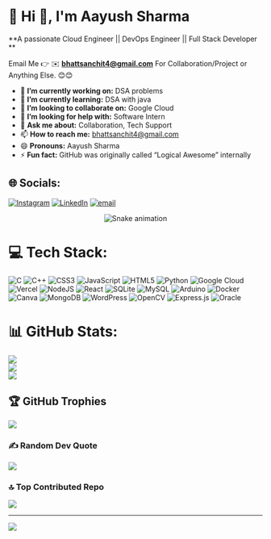 # 💫 Hi 👋, I'm Aayush Sharma
**A passionate Cloud Engineer || DevOps Engineer || Full Stack Developer **

Email Me 👉 ✉️ **bhattsanchit4@gmail.com** For Collaboration/Project or Anything Else. 😊😊

- 🔭 **I’m currently working on:** DSA problems
- 🌱 **I’m currently learning:** DSA with java
- 👯 **I’m looking to collaborate on:** Google Cloud 
- 🤔 **I’m looking for help with:** Software Intern
- 💬 **Ask me about:** Collaboration, Tech Support
- 📫 **How to reach me:** bhattsanchit4@gmail.com
- 😄 **Pronouns:** Aayush Sharma
- ⚡ **Fun fact:** GitHub was originally called “Logical Awesome” internally
## 🌐 Socials:
[![Instagram](https://img.shields.io/badge/Instagram-%23E4405F.svg?logo=Instagram&logoColor=white)](https://instagram.com/ayush_bhatt0001) [![LinkedIn](https://img.shields.io/badge/LinkedIn-%230077B5.svg?logo=linkedin&logoColor=white)](https://linkedin.com/in/aayush-sharma-329929328) [![email](https://img.shields.io/badge/Email-D14836?logo=gmail&logoColor=white)](mailto:bhattsanchit4@gmail.com) 
<div align="center">
  <img src="https://profile-readme-generator.com/assets/snake.svg" alt="Snake animation" />
</div>

# 💻 Tech Stack:
![C](https://img.shields.io/badge/c-%2300599C.svg?style=for-the-badge&logo=c&logoColor=white) ![C++](https://img.shields.io/badge/c++-%2300599C.svg?style=for-the-badge&logo=c%2B%2B&logoColor=white) ![CSS3](https://img.shields.io/badge/css3-%231572B6.svg?style=for-the-badge&logo=css3&logoColor=white) ![JavaScript](https://img.shields.io/badge/javascript-%23323330.svg?style=for-the-badge&logo=javascript&logoColor=%23F7DF1E) ![HTML5](https://img.shields.io/badge/html5-%23E34F26.svg?style=for-the-badge&logo=html5&logoColor=white) ![Python](https://img.shields.io/badge/python-3670A0?style=for-the-badge&logo=python&logoColor=ffdd54) ![Google Cloud](https://img.shields.io/badge/GoogleCloud-%234285F4.svg?style=for-the-badge&logo=google-cloud&logoColor=white) ![Vercel](https://img.shields.io/badge/vercel-%23000000.svg?style=for-the-badge&logo=vercel&logoColor=white) ![NodeJS](https://img.shields.io/badge/node.js-6DA55F?style=for-the-badge&logo=node.js&logoColor=white) ![React](https://img.shields.io/badge/react-%2320232a.svg?style=for-the-badge&logo=react&logoColor=%2361DAFB) ![SQLite](https://img.shields.io/badge/sqlite-%2307405e.svg?style=for-the-badge&logo=sqlite&logoColor=white) ![MySQL](https://img.shields.io/badge/mysql-4479A1.svg?style=for-the-badge&logo=mysql&logoColor=white) ![Arduino](https://img.shields.io/badge/-Arduino-00979D?style=for-the-badge&logo=Arduino&logoColor=white) ![Docker](https://img.shields.io/badge/docker-%230db7ed.svg?style=for-the-badge&logo=docker&logoColor=white) ![Canva](https://img.shields.io/badge/Canva-%2300C4CC.svg?style=for-the-badge&logo=Canva&logoColor=white) ![MongoDB](https://img.shields.io/badge/MongoDB-%234ea94b.svg?style=for-the-badge&logo=mongodb&logoColor=white) ![WordPress](https://img.shields.io/badge/WordPress-%23117AC9.svg?style=for-the-badge&logo=WordPress&logoColor=white) ![OpenCV](https://img.shields.io/badge/opencv-%23white.svg?style=for-the-badge&logo=opencv&logoColor=white) ![Express.js](https://img.shields.io/badge/express.js-%23404d59.svg?style=for-the-badge&logo=express&logoColor=%2361DAFB) ![Oracle](https://img.shields.io/badge/Oracle-F80000?style=for-the-badge&logo=oracle&logoColor=white)
# 📊 GitHub Stats:
![](https://github-readme-stats.vercel.app/api?username=Aayush-coder32&theme=dark&hide_border=false&include_all_commits=true&count_private=false)<br/>
![](https://nirzak-streak-stats.vercel.app/?user=Aayush-coder32&theme=dark&hide_border=false)<br/>
![](https://github-readme-stats.vercel.app/api/top-langs/?username=Aayush-coder32&theme=dark&hide_border=false&include_all_commits=true&count_private=false&layout=compact)

## 🏆 GitHub Trophies
![](https://github-profile-trophy.vercel.app/?username=Aayush-coder32&theme=radical&no-frame=false&no-bg=true&margin-w=4)

### ✍️ Random Dev Quote
![](https://quotes-github-readme.vercel.app/api?type=horizontal&theme=radical)

### 🔝 Top Contributed Repo
![](https://github-contributor-stats.vercel.app/api?username=Aayush-coder32&limit=5&theme=dark&combine_all_yearly_contributions=true)

---
[![](https://visitcount.itsvg.in/api?id=Aayush-coder32&icon=0&color=0)](https://visitcount.itsvg.in)

<!-- Proudly created with GPRM ( https://gprm.itsvg.in ) -->
